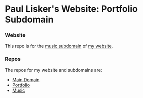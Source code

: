 # Paul Lisker's Website: Portfolio Subdomain

### Website
This repo is for the [music subdomain](https://portfolio.lisker.me) of [my website](https://lisker.me).

### Repos
The repos for my website and subdomains are:

* [Main Domain](https://github.com/plisker/plisker.github.io)
* [Portfolio](https://github.com/plisker/sub_portfolio)
* [Music](https://github.com/plisker/sub_music)